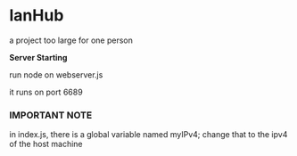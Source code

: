 # lanHub
a project too large for one person

**Server Starting**

run node on webserver.js

it runs on port 6689



### **IMPORTANT NOTE**

in index.js, there is a global variable named myIPv4; change that to the ipv4 of the host machine
